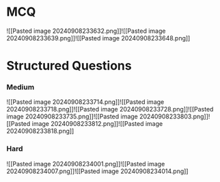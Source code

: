 # MCQ
![[Pasted image 20240908233632.png]]![[Pasted image 20240908233639.png]]![[Pasted image 20240908233648.png]]
# Structured Questions
### Medium
![[Pasted image 20240908233714.png]]![[Pasted image 20240908233718.png]]![[Pasted image 20240908233728.png]]![[Pasted image 20240908233735.png]]![[Pasted image 20240908233803.png]]![[Pasted image 20240908233812.png]]![[Pasted image 20240908233818.png]]
### Hard
![[Pasted image 20240908234001.png]]![[Pasted image 20240908234007.png]]![[Pasted image 20240908234014.png]]